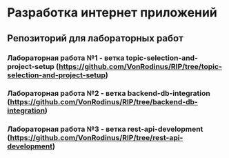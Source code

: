 # Разработка интернет приложений
## Репозиторий для лабораторных работ
### Лабораторная работа №1 - ветка topic-selection-and-project-setup (https://github.com/VonRodinus/RIP/tree/topic-selection-and-project-setup)
### Лабораторная работа №2 - ветка backend-db-integration (https://github.com/VonRodinus/RIP/tree/backend-db-integration)
### Лабораторная работа №3 - ветка rest-api-development (https://github.com/VonRodinus/RIP/tree/rest-api-development)
